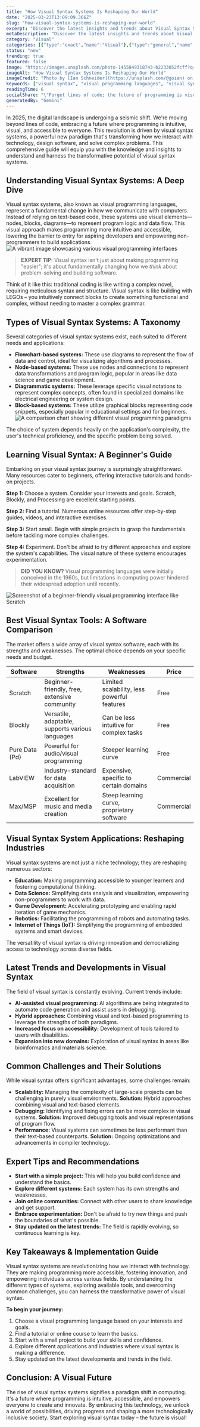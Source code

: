 ```yaml
---
title: "How Visual Syntax Systems Is Reshaping Our World"
date: "2025-03-23T13:09:09.366Z"
slug: "how-visual-syntax-systems-is-reshaping-our-world"
excerpt: "Discover the latest insights and trends about Visual Syntax Systems. This comprehensive guide covers everything you need to know about Visual Syntax Systems in 2025."
metaDescription: "Discover the latest insights and trends about Visual Syntax Systems. This comprehensive guide covers everything you need to know about Visual Syntax System..."
category: "Visual"
categories: [{"type":"exact","name":"Visual"},{"type":"general","name":"Computer Science"},{"type":"medium","name":"Human-Computer Interaction"},{"type":"specific","name":"User Interface Design"},{"type":"niche","name":"Diagrammatic Reasoning"}]
status: "new"
trending: true
featured: false
image: "https://images.unsplash.com/photo-1455849318743-b2233052fcff?q=85&w=1200&fit=max&fm=webp&auto=compress"
imageAlt: "How Visual Syntax Systems Is Reshaping Our World"
imageCredit: "Photo by [Ian Schneider](https://unsplash.com/@goian) on Unsplash"
keywords: ["visual syntax", "visual programming languages", "visual syntax systems tutorial", "learn visual syntax", "best visual syntax tools", "visual syntax software comparison", "visual syntax for beginners", "visual syntax diagram examples", "buy visual syntax software", "visual syntax system applications"]
readingTime: 6
socialShare: "\"Forget lines of code; the future of programming is visual.  Visual syntax systems are not just simplifying development; they're democratizing it.\""
generatedBy: "Gemini"
---
```




In 2025, the digital landscape is undergoing a seismic shift.  We're moving beyond lines of code, embracing a future where programming is intuitive, visual, and accessible to everyone.  This revolution is driven by visual syntax systems, a powerful new paradigm that's transforming how we interact with technology, design software, and solve complex problems. This comprehensive guide will equip you with the knowledge and insights to understand and harness the transformative potential of visual syntax systems.

## Understanding Visual Syntax Systems: A Deep Dive

Visual syntax systems, also known as visual programming languages, represent a fundamental change in how we communicate with computers.  Instead of relying on text-based code, these systems use visual elements—nodes, blocks, diagrams—to represent program logic and data flow. This visual approach makes programming more intuitive and accessible, lowering the barrier to entry for aspiring developers and empowering non-programmers to build applications. ![A vibrant image showcasing various visual programming interfaces](https://images.unsplash.com/photo-1451187580459-43490279c0fa?q=85&w=1200&fit=max&fm=webp&auto=compress)

> **EXPERT TIP:** Visual syntax isn't just about making programming "easier"; it's about fundamentally changing how we *think* about problem-solving and building software.

Think of it like this: traditional coding is like writing a complex novel, requiring meticulous syntax and structure. Visual syntax is like building with LEGOs – you intuitively connect blocks to create something functional and complex, without needing to master a complex grammar.

## Types of Visual Syntax Systems: A Taxonomy

Several categories of visual syntax systems exist, each suited to different needs and applications:

* **Flowchart-based systems:** These use diagrams to represent the flow of data and control, ideal for visualizing algorithms and processes.
* **Node-based systems:**  These use nodes and connections to represent data transformations and program logic, popular in areas like data science and game development.
* **Diagrammatic systems:** These leverage specific visual notations to represent complex concepts, often found in specialized domains like electrical engineering or system design.
* **Block-based systems:** These utilize graphical blocks representing code snippets, especially popular in educational settings and for beginners. ![A comparison chart showing different visual programming paradigms](https://images.unsplash.com/photo-1484417894907-623942c8ee29?q=85&w=1200&fit=max&fm=webp&auto=compress)

The choice of system depends heavily on the application's complexity, the user's technical proficiency, and the specific problem being solved.

## Learning Visual Syntax: A Beginner's Guide

Embarking on your visual syntax journey is surprisingly straightforward. Many resources cater to beginners, offering interactive tutorials and hands-on projects.

**Step 1:** Choose a system.  Consider your interests and goals.  Scratch, Blockly, and Processing are excellent starting points.

**Step 2:** Find a tutorial.  Numerous online resources offer step-by-step guides, videos, and interactive exercises.

**Step 3:**  Start small.  Begin with simple projects to grasp the fundamentals before tackling more complex challenges.

**Step 4:** Experiment.  Don't be afraid to try different approaches and explore the system's capabilities.  The visual nature of these systems encourages experimentation.

> **DID YOU KNOW?**  Visual programming languages were initially conceived in the 1960s, but limitations in computing power hindered their widespread adoption until recently.

![Screenshot of a beginner-friendly visual programming interface like Scratch](https://images.unsplash.com/photo-1517976487492-5750f3195933?q=85&w=1200&fit=max&fm=webp&auto=compress)

## Best Visual Syntax Tools: A Software Comparison

The market offers a wide array of visual syntax software, each with its strengths and weaknesses.  The optimal choice depends on your specific needs and budget.

| Software                 | Strengths                                    | Weaknesses                                 | Price         |
|--------------------------|---------------------------------------------|---------------------------------------------|----------------|
| Scratch                  | Beginner-friendly, free, extensive community | Limited scalability, less powerful features | Free          |
| Blockly                  | Versatile, adaptable, supports various languages | Can be less intuitive for complex tasks     | Free          |
| Pure Data (Pd)           | Powerful for audio/visual programming     | Steeper learning curve                      | Free          |
| LabVIEW                  | Industry-standard for data acquisition      | Expensive, specific to certain domains       | Commercial     |
| Max/MSP                  | Excellent for music and media creation     | Steep learning curve, proprietary software | Commercial     |



## Visual Syntax System Applications: Reshaping Industries

Visual syntax systems are not just a niche technology; they are reshaping numerous sectors:

* **Education:** Making programming accessible to younger learners and fostering computational thinking.
* **Data Science:** Simplifying data analysis and visualization, empowering non-programmers to work with data.
* **Game Development:** Accelerating prototyping and enabling rapid iteration of game mechanics.
* **Robotics:**  Facilitating the programming of robots and automating tasks.
* **Internet of Things (IoT):**  Simplifying the programming of embedded systems and smart devices.

The versatility of visual syntax is driving innovation and democratizing access to technology across diverse fields.

## Latest Trends and Developments in Visual Syntax

The field of visual syntax is constantly evolving. Current trends include:

* **AI-assisted visual programming:**  AI algorithms are being integrated to automate code generation and assist users in debugging.
* **Hybrid approaches:** Combining visual and text-based programming to leverage the strengths of both paradigms.
* **Increased focus on accessibility:**  Development of tools tailored to users with disabilities.
* **Expansion into new domains:**  Exploration of visual syntax in areas like bioinformatics and materials science.

## Common Challenges and Their Solutions

While visual syntax offers significant advantages, some challenges remain:

* **Scalability:**  Managing the complexity of large-scale projects can be challenging in purely visual environments.  **Solution:** Hybrid approaches combining visual and text-based elements.
* **Debugging:**  Identifying and fixing errors can be more complex in visual systems.  **Solution:** Improved debugging tools and visual representations of program flow.
* **Performance:**  Visual systems can sometimes be less performant than their text-based counterparts.  **Solution:** Ongoing optimizations and advancements in compiler technology.

## Expert Tips and Recommendations

* **Start with a simple project:** This will help you build confidence and understand the basics.
* **Explore different systems:** Each system has its own strengths and weaknesses.
* **Join online communities:**  Connect with other users to share knowledge and get support.
* **Embrace experimentation:** Don't be afraid to try new things and push the boundaries of what's possible.
* **Stay updated on the latest trends:**  The field is rapidly evolving, so continuous learning is key.

## Key Takeaways & Implementation Guide

Visual syntax systems are revolutionizing how we interact with technology.  They are making programming more accessible, fostering innovation, and empowering individuals across various fields.  By understanding the different types of systems, exploring available tools, and overcoming common challenges, you can harness the transformative power of visual syntax.

**To begin your journey:**

1. Choose a visual programming language based on your interests and goals.
2. Find a tutorial or online course to learn the basics.
3. Start with a small project to build your skills and confidence.
4. Explore different applications and industries where visual syntax is making a difference.
5. Stay updated on the latest developments and trends in the field.

## Conclusion: A Visual Future

The rise of visual syntax systems signifies a paradigm shift in computing.  It's a future where programming is intuitive, accessible, and empowers everyone to create and innovate.  By embracing this technology, we unlock a world of possibilities, driving progress and shaping a more technologically inclusive society.  Start exploring visual syntax today – the future is visual!


